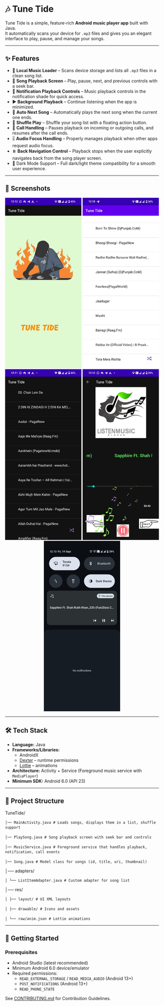 # 🎶 Tune Tide

Tune Tide is a simple, feature-rich **Android music player app** built with Java.  
It automatically scans your device for `.mp3` files and gives you an elegant interface to play, pause, and manage your songs.  

---

## ✨ Features

- 📂 **Local Music Loader** – Scans device storage and lists all `.mp3` files in a clean song list.
- 🎵 **Song Playback Screen** – Play, pause, next, and previous controls with a seek bar.
- 🔔 **Notification Playback Controls** – Music playback controls in the notification shade for quick access.
- ▶️ **Background Playback** – Continue listening when the app is minimized.
- 🔄 **Auto Next Song** – Automatically plays the next song when the current one ends.
- 🔀 **Shuffle Play** – Shuffle your song list with a floating action button.
- 📱 **Call Handling** – Pauses playback on incoming or outgoing calls, and resumes after the call ends.
- 🎚 **Audio Focus Handling** – Properly manages playback when other apps request audio focus.
- ⏸️ **Back Navigation Control** – Playback stops when the user explicitly navigates back from the song player screen.
- 🌙 Dark Mode Support – Full dark/light theme compatibility for a smooth user experience.

---

## 📱 Screenshots

<p align="center">
  <img src="screenshots/splashScreenUI.jpeg" width="250" />
  <img src="screenshots/songListUI_light.jpeg" width="250" />
  <img src="screenshots/SongListUI_dark.jpeg" width="250" />
  <img src="screenshots/songPlayerUI_dark.jpeg" width="250" />
<img src="screenshots/notificationUI_dark.jpeg" width="250" />
  
</p>

---

## 🛠️ Tech Stack

- **Language:** Java  
- **Frameworks/Libraries:**  
  - AndroidX  
  - [Dexter](https://github.com/Karumi/Dexter) – runtime permissions  
  - [Lottie](https://airbnb.design/lottie/) – animations  
- **Architecture:** Activity + Service (Foreground music service with `MediaPlayer`)  
- **Minimum SDK:** Android 6.0 (API 23)  

---

## 📂 Project Structure

TuneTide/

    │── MainActivity.java # Loads songs, displays them in a list, shuffle support

    │── PlaySong.java # Song playback screen with seek bar and controls

    │── MusicService.java # Foreground service that handles playback, notification, call events

    │── Song.java # Model class for songs (id, title, uri, thumbnail)
 
│── adapters/

    │ └── ListItemAdapter.java # Custom adapter for song list

│── res/

    │ ├── layout/ # UI XML layouts
  
    │ ├── drawable/ # Icons and assets
  
    │ └── raw/anim.json # Lottie animations


---

## 🚀 Getting Started

### Prerequisites
- Android Studio (latest recommended)
- Minimum Android 6.0 device/emulator
- Required permissions:
  - `READ_EXTERNAL_STORAGE` / `READ_MEDIA_AUDIO` (Android 13+)
  - `POST_NOTIFICATIONS` (Android 13+)
  - `READ_PHONE_STATE`

See [CONTRIBUTING.md](https://github.com/Nishant-Khatri/Tune-Tide-/blob/master/CONTRIBUTING.md) for Contribution Guidelines.
